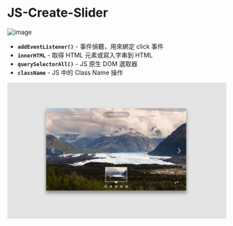 # JS-Create-Slider
![image](https://img.shields.io/badge/JavaScript-exercise-brightgreen.svg)

- **`addEventListener()`** - 事件偵聽，用來綁定 click 事件
- **`innerHTML`** - 取得 HTML 元素或寫入字串到 HTML
- **`querySelectorAll()`** - JS 原生 DOM 選取器
- **`className`** - JS 中的 Class Name 操作

![images](https://github.com/jedchang/JS-Create-Slider/blob/master/preview.jpg)
